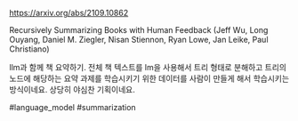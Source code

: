 https://arxiv.org/abs/2109.10862

Recursively Summarizing Books with Human Feedback (Jeff Wu, Long Ouyang, Daniel M. Ziegler, Nisan Stiennon, Ryan Lowe, Jan Leike, Paul Christiano)

llm과 함께 책 요약하기. 전체 책 텍스트를 lm을 사용해서 트리 형태로 분해하고 트리의 노드에 해당하는 요약 과제를 학습시키기 위한 데이터를 사람이 만들게 해서 학습시키는 방식이네요. 상당히 야심찬 기획이네요.

#language_model #summarization